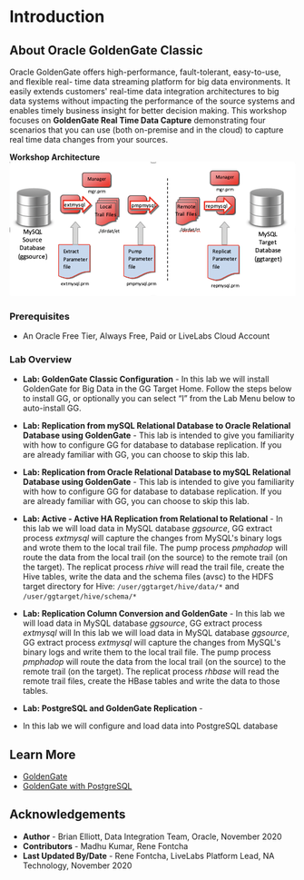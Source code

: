 # Introduction

## About Oracle GoldenGate Classic
Oracle GoldenGate offers high-performance, fault-tolerant, easy-to-use, and flexible real- time data streaming platform for big data environments. It easily extends customers' real-time data integration architectures to big data systems without impacting the performance of the source systems and enables timely business insight for better decision making. This workshop focuses on **GoldenGate Real Time Data Capture** demonstrating four scenarios that you can use (both on-premise and in the cloud) to capture real time data changes from your sources.

**Workshop Architecture**
  ![](./images/image200_1.png " ")

### Prerequisites
* An Oracle Free Tier, Always Free, Paid or LiveLabs Cloud Account

### Lab Overview

- **Lab: GoldenGate Classic Configuration** -
    In this lab we will install GoldenGate for Big Data in the GG Target Home. Follow the steps below to install GG, or optionally you can select “I” from the Lab Menu below to auto-install GG.

- **Lab: Replication from mySQL Relational Database to Oracle Relational Database using GoldenGate** -
    This lab is intended to give you familiarity with how to configure GG for database to database replication. If you are already familiar with GG, you can choose to skip this lab.

- **Lab: Replication from Oracle Relational Database to mySQL Relational Database using GoldenGate** -
    This lab is intended to give you familiarity with how to configure GG for database to database replication. If you are already familiar with GG, you can choose to skip this lab.

- **Lab: Active - Active HA Replication from Relational to Relational** -
    In this lab we will load data in MySQL database *ggsource*, GG extract process *extmysql* will capture the changes from MySQL's binary logs and wrote them to the local trail file. The pump process *pmphadop* will route the data from the local trail (on the source) to the remote trail (on the target). The replicat
    process *rhive* will read the trail file, create the Hive tables, write the data and the schema files (avsc) to the HDFS target directory for Hive: `/user/ggtarget/hive/data/*` and `/user/ggtarget/hive/schema/*`

- **Lab: Replication Column Conversion and GoldenGate** -
    In this lab we will load data in MySQL database *ggsource*, GG extract process *extmysql* will In this lab we will load data in MySQL database *ggsource*, GG extract process *extmysql* will capture the changes from MySQL's binary logs and write them to the local trail file. The pump process *pmphadop* will route the data from the local trail (on the source) to the remote trail (on the target). The replicat process *rhbase* will read the remote trail files, create the HBase tables and write the data to those tables.

- **Lab: PostgreSQL and GoldenGate Replication** -
- In this lab we will configure and load data into PostgreSQL database

## Learn More

* [GoldenGate](https://www.oracle.com/middleware/data-integration/goldengate/")
* [GoldenGate with PostgreSQL](https://docs.oracle.com/en/middleware/goldengate/core/19.1/gghdb/using-oracle-goldengate-postgresql.html/")

## Acknowledgements
* **Author** - Brian Elliott, Data Integration Team, Oracle, November 2020
* **Contributors** - Madhu Kumar, Rene Fontcha
* **Last Updated By/Date** - Rene Fontcha, LiveLabs Platform Lead, NA Technology, November 2020


